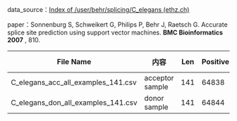 data_source：[Index of /user/behr/splicing/C_elegans (ethz.ch)](https://public.bmi.inf.ethz.ch/user/behr/splicing/C_elegans/)

paper：Sonnenburg S, Schweikert G, Philips P, Behr J, Raetsch G. Accurate splice site prediction using support vector machines. **BMC Bioinformatics 2007** , 810.

| File Name                          | 内容                 | Len  | Positive | Negative | Num     | Position | Splice Site |
| ---------------------------------- | -------------------- | ---- | -------- | -------- | ------- | -------- | ----------- |
| C_elegans_acc_all_examples_141.csv | acceptor sample | 141  | 64838    | 1777912  | 1842750 | 61-62    | AG          |
| C_elegans_don_all_examples_141.csv | donor sample | 141  | 64844    | 2846598  | 2911442 | 81-82    | GT/GC       |

